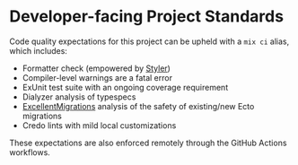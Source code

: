 # Developer-facing Project Standards

Code quality expectations for this project can be upheld with a `mix ci` alias,
which includes:

- Formatter check (empowered by [Styler](https://hex.pm/packages/styler))
- Compiler-level warnings are a fatal error
- ExUnit test suite with an ongoing coverage requirement
- Dialyzer analysis of typespecs
- [ExcellentMigrations](https://hex.pm/packages/excellent_migrations) analysis
  of the safety of existing/new Ecto migrations
- Credo lints with mild local customizations

These expectations are also enforced remotely through the GitHub Actions workflows.
